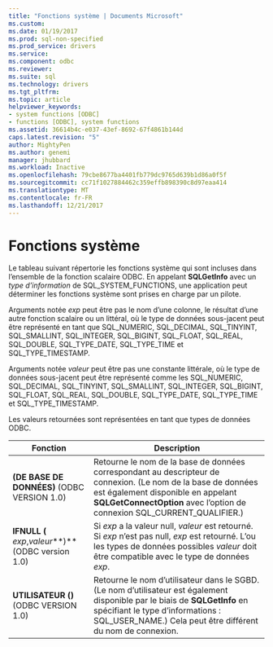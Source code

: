 ```yaml
---
title: "Fonctions système | Documents Microsoft"
ms.custom: 
ms.date: 01/19/2017
ms.prod: sql-non-specified
ms.prod_service: drivers
ms.service: 
ms.component: odbc
ms.reviewer: 
ms.suite: sql
ms.technology: drivers
ms.tgt_pltfrm: 
ms.topic: article
helpviewer_keywords:
- system functions [ODBC]
- functions [ODBC], system functions
ms.assetid: 36614b4c-e037-43ef-8692-67f4861b144d
caps.latest.revision: "5"
author: MightyPen
ms.author: genemi
manager: jhubbard
ms.workload: Inactive
ms.openlocfilehash: 79cbe8677ba4401fb779dc9765d639b1d86a0f5f
ms.sourcegitcommit: cc71f1027884462c359effb898390c8d97eaa414
ms.translationtype: MT
ms.contentlocale: fr-FR
ms.lasthandoff: 12/21/2017
---
```

# <a name="system-functions"></a>Fonctions système
Le tableau suivant répertorie les fonctions système qui sont incluses dans l’ensemble de la fonction scalaire ODBC. En appelant **SQLGetInfo** avec un *type d’information* de SQL_SYSTEM_FUNCTIONS, une application peut déterminer les fonctions système sont prises en charge par un pilote.  
  
 Arguments notée *exp* peut être pas le nom d’une colonne, le résultat d’une autre fonction scalaire ou un littéral, où le type de données sous-jacent peut être représenté en tant que SQL_NUMERIC, SQL_DECIMAL, SQL_TINYINT, SQL_SMALLINT, SQL_INTEGER, SQL_BIGINT, SQL_FLOAT, SQL_REAL, SQL_DOUBLE, SQL_TYPE_DATE, SQL_TYPE_TIME et SQL_TYPE_TIMESTAMP.  
  
 Arguments notée *valeur* peut être pas une constante littérale, où le type de données sous-jacent peut être représenté comme les SQL_NUMERIC, SQL_DECIMAL, SQL_TINYINT, SQL_SMALLINT, SQL_INTEGER, SQL_BIGINT, SQL_FLOAT, SQL_REAL, SQL_DOUBLE, SQL_TYPE_DATE, SQL_TYPE_TIME et SQL_TYPE_TIMESTAMP.  
  
 Les valeurs retournées sont représentées en tant que types de données ODBC.  
  
|Fonction|Description|  
|--------------|-----------------|  
|**(DE BASE DE DONNÉES)** (ODBC VERSION 1.0)|Retourne le nom de la base de données correspondant au descripteur de connexion. (Le nom de la base de données est également disponible en appelant **SQLGetConnectOption** avec l’option de connexion SQL_CURRENT_QUALIFIER.)|  
|**IFNULL (** *exp*,*valeur***)** (ODBC version 1.0)|Si *exp* a la valeur null, *valeur* est retourné. Si *exp* n’est pas null, *exp* est retourné. L’ou les types de données possibles *valeur* doit être compatible avec le type de données *exp*.|  
|**UTILISATEUR ()** (ODBC VERSION 1.0)|Retourne le nom d’utilisateur dans le SGBD. (Le nom d’utilisateur est également disponible par le biais de **SQLGetInfo** en spécifiant le type d’informations : SQL_USER_NAME.) Cela peut être différent du nom de connexion.|
